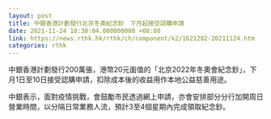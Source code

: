 ```yaml
---
layout: post
title: 中銀香港計劃發行北京冬奧紀念鈔　下月起接受認購申請
date: 2021-11-24 18:30:04.000000000 +08:00
link: https://news.rthk.hk/rthk/ch/component/k2/1621282-20211124.htm
categories: rthk
---
```


中銀香港計劃發行200萬張，港幣20元面值的「北京2022年冬奧會紀念鈔」，下月1日至10日接受認購申請，扣除成本後的收益用作本地公益慈善用途。

中銀表示，面對疫情挑戰，會鼓勵市民透過網上申請，亦會安排部分分行加開周日營業時間，以分隔日常業務人流，預計3至4個星期內完成領取紀念鈔。
